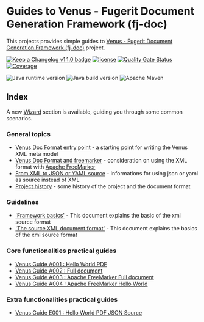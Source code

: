 # Guides to Venus - Fugerit Document Generation Framework (fj-doc)  

This projects provides simple guides to [Venus - Fugerit Document Generation Framework (fj-doc)](https://github.com/fugerit-org/fj-doc) project.

[![Keep a Changelog v1.1.0 badge](https://img.shields.io/badge/changelog-Keep%20a%20Changelog%20v1.1.0-%23E05735)](https://github.com/fugerit-org/fj-doc-guides/blob/main/CHANGELOG.md) 
[![license](https://img.shields.io/badge/License-Apache%20License%202.0-teal.svg)](https://opensource.org/licenses/Apache-2.0) 
[![Quality Gate Status](https://sonarcloud.io/api/project_badges/measure?project=fugerit-org_fj-doc-guides&metric=alert_status)](https://sonarcloud.io/summary/new_code?id=fugerit-org_fj-doc-guides)
[![Coverage](https://sonarcloud.io/api/project_badges/measure?project=fugerit-org_fj-doc-guides&metric=coverage)](https://sonarcloud.io/summary/new_code?id=fugerit-org_fj-doc-guides)

![Java runtime version](https://img.shields.io/badge/run%20on-java%208+-%23113366.svg?style=for-the-badge&logo=openjdk&logoColor=white)
![Java build version](https://img.shields.io/badge/build%20on-java%2011+-%23ED8B00.svg?style=for-the-badge&logo=openjdk&logoColor=white)
![Apache Maven](https://img.shields.io/badge/Apache%20Maven-3.9.0+-C71A36?style=for-the-badge&logo=Apache%20Maven&logoColor=white)

## Index

A new [Wizard](src/docs/wizard/index.md) section is available, guiding you through some common scenarios.

### General topics

- [Venus Doc Format entry point](src/docs/common/doc_format_summary.md) - a starting point for writing the Venus XML meta model
- [Venus Doc Format and freemarker](src/docs/common/doc_format_freemarker.md) - consideration on using the XML format with [Apache FreeMarker](https://freemarker.apache.org/)
- [From XML to JSON or YAML source](src/docs/common/doc_from_xml_to_json_or_yaml.md) - informations for using json or yaml as source instead of XML
- [Project history](src/docs/common/history.md) - some history of the project and the document format

### Guidelines

- ['Framework basics'](src/docs/guidelines/G001_basics.md) - This document explains the basic of the xml source format
- ['The source XML document format'](src/docs/guidelines/G002_xml_format.md) - This document explains the basics of the xml source format

### Core functionalities practical guides

- [Venus Guide A001 : Hello World PDF](fj-doc-guides-A001-hello-world-pdf/README.md)
- [Venus Guide A002 : Full document](fj-doc-guides-A002-full-document/README.md)
- [Venus Guide A003 : Apache FreeMarker Full document](fj-doc-guides-A003-full-document-freemarker/README.md)
- [Venus Guide A004 : Apache FreeMarker Hello World](fj-doc-guides-A004-freemarker-hello-world/README.md)

### Extra functionalities practical guides

- [Venus Guide E001 : Hello World PDF JSON Source](fj-doc-guides-E001-hello-world-pdf-json-source/README.md)

